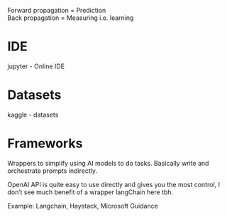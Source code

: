 Forward propagation = Prediction  
Back propagation = Measuring i.e. learning

# IDE

jupyter - Online IDE

# Datasets

kaggle - datasets

# Frameworks

Wrappers to simplify using AI models to do tasks. Basically write and orchestrate prompts indirectly.

OpenAI API is quite easy to use directly and gives you the most control, I don’t see much benefit of a wrapper langChain here tbh.

Example: Langchain, Haystack, Microsoft Guidance
